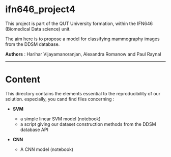 # ifn646_project4

This project is part of the QUT University formation, within the IFN646 (Biomedical Data science) unit. 

The aim here is to propose a model for classifying mammography images from the DDSM database.

**Authors** : Harihar Vijayamanoranjan, Alexandra Romanow and Paul Raynal

***

# Content 

This directory contains the elements essential to the reproducibility of our solution. especially, you cand find files concerning : 

- **SVM**  
  - a simple linear SVM model (notebook) 
  - a script giving our dataset construction methods from the DDSM database API

- **CNN**
  - A CNN model (notebook) 


